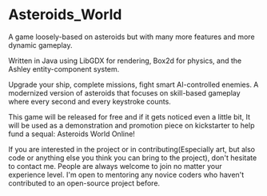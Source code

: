 # Asteroids_World
A game loosely-based on asteroids but with many more features and more dynamic gameplay.


Written in Java using LibGDX for rendering, Box2d for physics, and the Ashley entity-component system. 


Upgrade your ship, complete missions, fight smart AI-controlled enemies. A modernized version of asteroids that focuses on skill-based gameplay where every second and every keystroke counts.

This game will be released for free and if it gets noticed even a little bit, It will be used as a demonstration and promotion piece on kickstarter to help fund a sequal: Asteroids World Online!







If you are interested in the project or in contributing(Especially art, but also code or anything else you think you can bring to the project), don't hesitate to contact me. People are always welcome to join no matter your experience level. I'm open to mentoring any novice coders who haven't contributed to an open-source project before.
